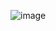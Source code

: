 ![image](https://github.com/ahmadghoniem/FunnyListings/assets/60299751/20bde895-0f10-497d-86c7-b49d2c830091)
